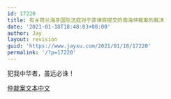 ```yaml
---
id: 17220
title: 有关荷兰海牙国际法庭对于菲律宾提交的南海仲裁案的裁决
date: '2021-01-18T18:48:03+08:00'
author: Jay
layout: revision
guid: 'https://www.jayxu.com/2021/01/18/17220'
permalink: '/?p=17220'
---
```


<!-- wp:paragraph -->
<p>犯我中华者，虽远必诛！</p>
<!-- /wp:paragraph -->

<!-- wp:paragraph -->
<p><a href="http://www.jayxu.com/log/wp-content/uploads/2016/07/仲裁案文本中文.pdf" target="_blank" rel="noopener">仲裁案文本中文</a></p>
<!-- /wp:paragraph -->

<!-- wp:jetpack/tiled-gallery {"className":"is-style-square","ids":[15751,15746,15747,15754,15749,15750,15755,15752,15753],"linkTo":"media"} -->
<div class="wp-block-jetpack-tiled-gallery aligncenter is-style-square"><div class="tiled-gallery__gallery"><div class="tiled-gallery__row columns-3"><div class="tiled-gallery__col"><figure class="tiled-gallery__item"><a href="https://i0.wp.com/www.jayxu.com/log/wp-content/uploads/2016/07/a716fd45jw1f5r8ja5ps7j20dw0dwq36.jpg?ssl=1&amp;resize=440%2C440"><img alt="" data-height="440" data-id="15751" data-link="https://www.jayxu.com/2016/07/12/15744/a716fd45jw1f5r8ja5ps7j20dw0dwq36" data-url="https://www.jayxu.com/log/wp-content/uploads/2016/07/a716fd45jw1f5r8ja5ps7j20dw0dwq36.jpg" data-width="440" src="https://i0.wp.com/www.jayxu.com/log/wp-content/uploads/2016/07/a716fd45jw1f5r8ja5ps7j20dw0dwq36.jpg?ssl=1&amp;resize=440%2C440" layout="responsive"/></a></figure></div><div class="tiled-gallery__col"><figure class="tiled-gallery__item"><a href="https://i1.wp.com/www.jayxu.com/log/wp-content/uploads/2016/07/a716fd45jw1f5r8ije53jj20dw0dw0tb.jpg?ssl=1&amp;resize=440%2C440"><img alt="" data-height="440" data-id="15746" data-link="https://www.jayxu.com/2016/07/12/15744/a716fd45jw1f5r8ije53jj20dw0dw0tb" data-url="https://www.jayxu.com/log/wp-content/uploads/2016/07/a716fd45jw1f5r8ije53jj20dw0dw0tb.jpg" data-width="440" src="https://i1.wp.com/www.jayxu.com/log/wp-content/uploads/2016/07/a716fd45jw1f5r8ije53jj20dw0dw0tb.jpg?ssl=1&amp;resize=440%2C440" layout="responsive"/></a></figure></div><div class="tiled-gallery__col"><figure class="tiled-gallery__item"><a href="https://i1.wp.com/www.jayxu.com/log/wp-content/uploads/2016/07/a716fd45jw1f5r8ikl6ocj20dw0dwjrw.jpg?ssl=1&amp;resize=440%2C440"><img alt="" data-height="440" data-id="15747" data-link="https://www.jayxu.com/2016/07/12/15744/a716fd45jw1f5r8ikl6ocj20dw0dwjrw" data-url="https://www.jayxu.com/log/wp-content/uploads/2016/07/a716fd45jw1f5r8ikl6ocj20dw0dwjrw.jpg" data-width="440" src="https://i1.wp.com/www.jayxu.com/log/wp-content/uploads/2016/07/a716fd45jw1f5r8ikl6ocj20dw0dwjrw.jpg?ssl=1&amp;resize=440%2C440" layout="responsive"/></a></figure></div></div><div class="tiled-gallery__row columns-3"><div class="tiled-gallery__col"><figure class="tiled-gallery__item"><a href="https://i1.wp.com/www.jayxu.com/log/wp-content/uploads/2016/07/a716fd45jw1f5r8ihtbd3j20dw0dwq36.jpg?ssl=1&amp;resize=440%2C440"><img alt="" data-height="440" data-id="15754" data-link="https://www.jayxu.com/2016/07/12/15744/a716fd45jw1f5r8ihtbd3j20dw0dwq36" data-url="https://www.jayxu.com/log/wp-content/uploads/2016/07/a716fd45jw1f5r8ihtbd3j20dw0dwq36.jpg" data-width="440" src="https://i1.wp.com/www.jayxu.com/log/wp-content/uploads/2016/07/a716fd45jw1f5r8ihtbd3j20dw0dwq36.jpg?ssl=1&amp;resize=440%2C440" layout="responsive"/></a></figure></div><div class="tiled-gallery__col"><figure class="tiled-gallery__item"><a href="https://i0.wp.com/www.jayxu.com/log/wp-content/uploads/2016/07/a716fd45jw1f5r8ispc64j20dw0dwaap.jpg?ssl=1&amp;resize=440%2C440"><img alt="" data-height="440" data-id="15749" data-link="https://www.jayxu.com/2016/07/12/15744/a716fd45jw1f5r8ispc64j20dw0dwaap" data-url="https://www.jayxu.com/log/wp-content/uploads/2016/07/a716fd45jw1f5r8ispc64j20dw0dwaap.jpg" data-width="440" src="https://i0.wp.com/www.jayxu.com/log/wp-content/uploads/2016/07/a716fd45jw1f5r8ispc64j20dw0dwaap.jpg?ssl=1&amp;resize=440%2C440" layout="responsive"/></a></figure></div><div class="tiled-gallery__col"><figure class="tiled-gallery__item"><a href="https://i0.wp.com/www.jayxu.com/log/wp-content/uploads/2016/07/a716fd45jw1f5r8j3ji5aj20dw0dwglv.jpg?ssl=1&amp;resize=440%2C440"><img alt="" data-height="440" data-id="15750" data-link="https://www.jayxu.com/2016/07/12/15744/a716fd45jw1f5r8j3ji5aj20dw0dwglv" data-url="https://www.jayxu.com/log/wp-content/uploads/2016/07/a716fd45jw1f5r8j3ji5aj20dw0dwglv.jpg" data-width="440" src="https://i0.wp.com/www.jayxu.com/log/wp-content/uploads/2016/07/a716fd45jw1f5r8j3ji5aj20dw0dwglv.jpg?ssl=1&amp;resize=440%2C440" layout="responsive"/></a></figure></div></div><div class="tiled-gallery__row columns-3"><div class="tiled-gallery__col"><figure class="tiled-gallery__item"><a href="https://i2.wp.com/www.jayxu.com/log/wp-content/uploads/2016/07/a716fd45jw1f5r8ipw62vj20dw0dwq36.jpg?ssl=1&amp;resize=440%2C440"><img alt="" data-height="440" data-id="15755" data-link="https://www.jayxu.com/2016/07/12/15744/a716fd45jw1f5r8ipw62vj20dw0dwq36" data-url="https://www.jayxu.com/log/wp-content/uploads/2016/07/a716fd45jw1f5r8ipw62vj20dw0dwq36.jpg" data-width="440" src="https://i2.wp.com/www.jayxu.com/log/wp-content/uploads/2016/07/a716fd45jw1f5r8ipw62vj20dw0dwq36.jpg?ssl=1&amp;resize=440%2C440" layout="responsive"/></a></figure></div><div class="tiled-gallery__col"><figure class="tiled-gallery__item"><a href="https://i2.wp.com/www.jayxu.com/log/wp-content/uploads/2016/07/a716fd45jw1f5r8jbxp0gj20dw0dwaaj.jpg?ssl=1&amp;resize=440%2C440"><img alt="" data-height="440" data-id="15752" data-link="https://www.jayxu.com/2016/07/12/15744/a716fd45jw1f5r8jbxp0gj20dw0dwaaj" data-url="https://www.jayxu.com/log/wp-content/uploads/2016/07/a716fd45jw1f5r8jbxp0gj20dw0dwaaj.jpg" data-width="440" src="https://i2.wp.com/www.jayxu.com/log/wp-content/uploads/2016/07/a716fd45jw1f5r8jbxp0gj20dw0dwaaj.jpg?ssl=1&amp;resize=440%2C440" layout="responsive"/></a></figure></div><div class="tiled-gallery__col"><figure class="tiled-gallery__item"><a href="https://i2.wp.com/www.jayxu.com/log/wp-content/uploads/2016/07/a716fd45jw1f5r8jdudhlj20dw0dw3yv.jpg?ssl=1&amp;resize=440%2C440"><img alt="" data-height="440" data-id="15753" data-link="https://www.jayxu.com/2016/07/12/15744/a716fd45jw1f5r8jdudhlj20dw0dw3yv" data-url="https://www.jayxu.com/log/wp-content/uploads/2016/07/a716fd45jw1f5r8jdudhlj20dw0dw3yv.jpg" data-width="440" src="https://i2.wp.com/www.jayxu.com/log/wp-content/uploads/2016/07/a716fd45jw1f5r8jdudhlj20dw0dw3yv.jpg?ssl=1&amp;resize=440%2C440" layout="responsive"/></a></figure></div></div></div></div>
<!-- /wp:jetpack/tiled-gallery -->